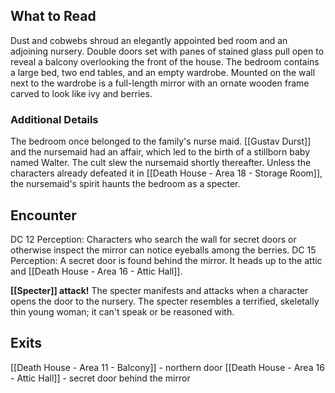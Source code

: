## What to Read
Dust and cobwebs shroud an elegantly appointed bed­ room and an adjoining nursery. Double doors set with panes of stained glass pull open to reveal a balcony overlooking the front of the house.
The bedroom contains a large bed, two end tables, and an empty wardrobe. Mounted on the wall next to the wardrobe is a full-length mirror with an ornate wooden frame carved to look like ivy and berries.

### Additional Details
The bedroom once belonged to the family's nurse­ maid.  [[Gustav Durst]] and the nursemaid had an affair, which led to the birth of a stillborn baby named Walter. The cult slew the nursemaid shortly thereafter. Unless the characters already defeated it in [[Death House - Area 18 - Storage Room]], the nursemaid's spirit haunts the bedroom as a specter. 

## Encounter
DC 12 Perception: Characters who search the wall for secret doors or otherwise in­spect the mirror can notice eyeballs among the berries.
DC 15 Perception: A secret door is found behind the mirror. It heads up to the attic and [[Death House - Area 16 - Attic Hall]].

**[[Specter]] attack!** The specter manifests and attacks when a character opens the door to the nursery. The specter resembles a terrified, skeletally thin young woman; it can't speak or be reasoned with.

## Exits
[[Death House - Area 11 - Balcony]] - northern door
[[Death House - Area 16 - Attic Hall]] - secret door behind the mirror
